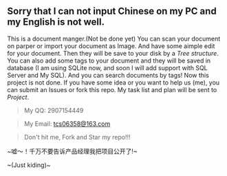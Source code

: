 Sorry that I can not input Chinese on my PC and my English is not well.
---------
This is a document manger.(Not be done yet) You can scan your document on parper or import your document as Image. And have some aimple edit for your document. Then they will be save to your disk by a *Tree structure*. You can also add some tags to your document and they will be saved in database (I am using SQLite now, and soon I will add support with SQL Server and My SQL). And you can search documents by tags!
Now this project is not done. If you have some idea or you want to help us (me), you can submit an Issues or fork this repo.
My task list and plan will be sent to *Project*.

> My QQ: 2907154449

> My Email: tcs06358@163.com

> Don't hit me, Fork and Star my repo!!!

~嘘～！千万不要告诉产品经理我把项目公开了!~

~(Just kiding)~
